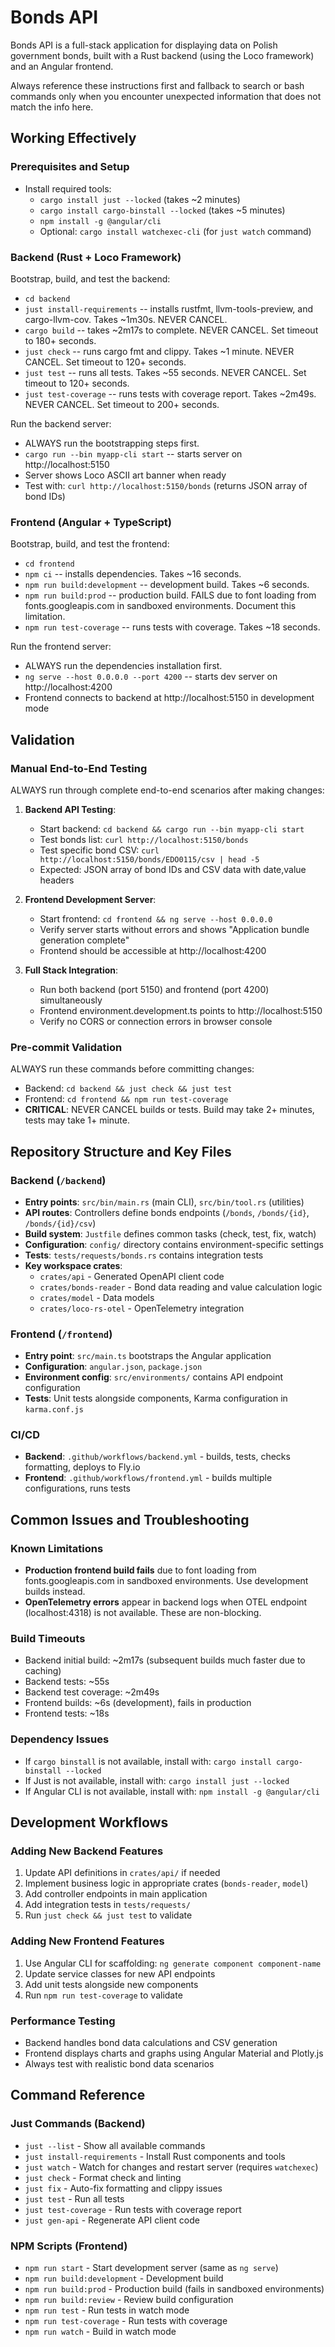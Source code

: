 # Bonds API

Bonds API is a full-stack application for displaying data on Polish government bonds, built with a Rust backend (using the Loco framework) and an Angular frontend.

Always reference these instructions first and fallback to search or bash commands only when you encounter unexpected information that does not match the info here.

## Working Effectively

### Prerequisites and Setup
- Install required tools:
  - `cargo install just --locked` (takes ~2 minutes)
  - `cargo install cargo-binstall --locked` (takes ~5 minutes)
  - `npm install -g @angular/cli`
  - Optional: `cargo install watchexec-cli` (for `just watch` command)

### Backend (Rust + Loco Framework)
Bootstrap, build, and test the backend:
- `cd backend`
- `just install-requirements` -- installs rustfmt, llvm-tools-preview, and cargo-llvm-cov. Takes ~1m30s. NEVER CANCEL.
- `cargo build` -- takes ~2m17s to complete. NEVER CANCEL. Set timeout to 180+ seconds.
- `just check` -- runs cargo fmt and clippy. Takes ~1 minute. NEVER CANCEL. Set timeout to 120+ seconds.
- `just test` -- runs all tests. Takes ~55 seconds. NEVER CANCEL. Set timeout to 120+ seconds.
- `just test-coverage` -- runs tests with coverage report. Takes ~2m49s. NEVER CANCEL. Set timeout to 200+ seconds.

Run the backend server:
- ALWAYS run the bootstrapping steps first.
- `cargo run --bin myapp-cli start` -- starts server on http://localhost:5150
- Server shows Loco ASCII art banner when ready
- Test with: `curl http://localhost:5150/bonds` (returns JSON array of bond IDs)

### Frontend (Angular + TypeScript)
Bootstrap, build, and test the frontend:
- `cd frontend`
- `npm ci` -- installs dependencies. Takes ~16 seconds.
- `npm run build:development` -- development build. Takes ~6 seconds.
- `npm run build:prod` -- production build. FAILS due to font loading from fonts.googleapis.com in sandboxed environments. Document this limitation.
- `npm run test-coverage` -- runs tests with coverage. Takes ~18 seconds.

Run the frontend server:
- ALWAYS run the dependencies installation first.
- `ng serve --host 0.0.0.0 --port 4200` -- starts dev server on http://localhost:4200
- Frontend connects to backend at http://localhost:5150 in development mode

## Validation

### Manual End-to-End Testing
ALWAYS run through complete end-to-end scenarios after making changes:

1. **Backend API Testing**:
   - Start backend: `cd backend && cargo run --bin myapp-cli start`
   - Test bonds list: `curl http://localhost:5150/bonds`
   - Test specific bond CSV: `curl http://localhost:5150/bonds/EDO0115/csv | head -5`
   - Expected: JSON array of bond IDs and CSV data with date,value headers

2. **Frontend Development Server**:
   - Start frontend: `cd frontend && ng serve --host 0.0.0.0`
   - Verify server starts without errors and shows "Application bundle generation complete"
   - Frontend should be accessible at http://localhost:4200

3. **Full Stack Integration**:
   - Run both backend (port 5150) and frontend (port 4200) simultaneously
   - Frontend environment.development.ts points to http://localhost:5150
   - Verify no CORS or connection errors in browser console

### Pre-commit Validation
ALWAYS run these commands before committing changes:
- Backend: `cd backend && just check && just test`
- Frontend: `cd frontend && npm run test-coverage`
- **CRITICAL**: NEVER CANCEL builds or tests. Build may take 2+ minutes, tests may take 1+ minute.

## Repository Structure and Key Files

### Backend (`/backend`)
- **Entry points**: `src/bin/main.rs` (main CLI), `src/bin/tool.rs` (utilities)
- **API routes**: Controllers define bonds endpoints (`/bonds`, `/bonds/{id}`, `/bonds/{id}/csv`)
- **Build system**: `Justfile` defines common tasks (check, test, fix, watch)
- **Configuration**: `config/` directory contains environment-specific settings
- **Tests**: `tests/requests/bonds.rs` contains integration tests
- **Key workspace crates**:
  - `crates/api` - Generated OpenAPI client code
  - `crates/bonds-reader` - Bond data reading and value calculation logic
  - `crates/model` - Data models
  - `crates/loco-rs-otel` - OpenTelemetry integration

### Frontend (`/frontend`)
- **Entry point**: `src/main.ts` bootstraps the Angular application
- **Configuration**: `angular.json`, `package.json`
- **Environment config**: `src/environments/` contains API endpoint configuration
- **Tests**: Unit tests alongside components, Karma configuration in `karma.conf.js`

### CI/CD
- **Backend**: `.github/workflows/backend.yml` - builds, tests, checks formatting, deploys to Fly.io
- **Frontend**: `.github/workflows/frontend.yml` - builds multiple configurations, runs tests

## Common Issues and Troubleshooting

### Known Limitations
- **Production frontend build fails** due to font loading from fonts.googleapis.com in sandboxed environments. Use development builds instead.
- **OpenTelemetry errors** appear in backend logs when OTEL endpoint (localhost:4318) is not available. These are non-blocking.

### Build Timeouts
- Backend initial build: ~2m17s (subsequent builds much faster due to caching)
- Backend tests: ~55s
- Backend test coverage: ~2m49s
- Frontend builds: ~6s (development), fails in production
- Frontend tests: ~18s

### Dependency Issues
- If `cargo binstall` is not available, install with: `cargo install cargo-binstall --locked`
- If Just is not available, install with: `cargo install just --locked`
- If Angular CLI is not available, install with: `npm install -g @angular/cli`

## Development Workflows

### Adding New Backend Features
1. Update API definitions in `crates/api/` if needed
2. Implement business logic in appropriate crates (`bonds-reader`, `model`)
3. Add controller endpoints in main application
4. Add integration tests in `tests/requests/`
5. Run `just check && just test` to validate

### Adding New Frontend Features
1. Use Angular CLI for scaffolding: `ng generate component component-name`
2. Update service classes for new API endpoints
3. Add unit tests alongside new components
4. Run `npm run test-coverage` to validate

### Performance Testing
- Backend handles bond data calculations and CSV generation
- Frontend displays charts and graphs using Angular Material and Plotly.js
- Always test with realistic bond data scenarios

## Command Reference

### Just Commands (Backend)
- `just --list` - Show all available commands
- `just install-requirements` - Install Rust components and tools
- `just watch` - Watch for changes and restart server (requires `watchexec`)
- `just check` - Format check and linting
- `just fix` - Auto-fix formatting and clippy issues
- `just test` - Run all tests
- `just test-coverage` - Run tests with coverage report
- `just gen-api` - Regenerate API client code

### NPM Scripts (Frontend)
- `npm run start` - Start development server (same as `ng serve`)
- `npm run build:development` - Development build
- `npm run build:prod` - Production build (fails in sandboxed environments)
- `npm run build:review` - Review build configuration
- `npm run test` - Run tests in watch mode
- `npm run test-coverage` - Run tests with coverage
- `npm run watch` - Build in watch mode